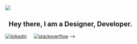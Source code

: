 <link rel="stylesheet" type="text/css" href="./style.css">

<div class="container">
    <span class="hello">
        <img src="https://img.icons8.com/pieces/64/experimental-code-pieces.png">
        <h2 class="title">&emsp14;&emsp14;Hey there, 
            I am a Designer, Developer.
        </h2>
    </span>
</div>

[<img width="38" height="38" src="https://img.icons8.com/fluency/48/linkedin.png" alt="linkedin" target="_blank"/>](https://www.linkedin.com/in/sahanlk/) &emsp;
[<img width="38" height="38" src="https://img.icons8.com/color/48/stackoverflow.png" alt="stackoverflow" target="_blank"/>](https://stackoverflow.com/users/14561731/sahan) -->


<!-- [<img src="./code.gif">]
[<img src="./code2.gif">]
[<img src="./developer.gif">]